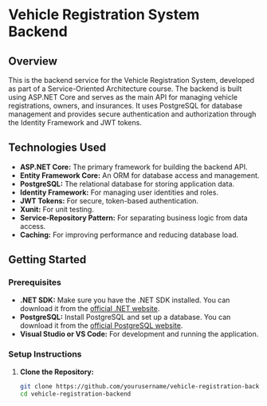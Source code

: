 # Vehicle Registration System Backend

## Overview

This is the backend service for the Vehicle Registration System, developed as part of a Service-Oriented Architecture course. The backend is built using ASP.NET Core and serves as the main API for managing vehicle registrations, owners, and insurances. It uses PostgreSQL for database management and provides secure authentication and authorization through the Identity Framework and JWT tokens.

## Technologies Used

- **ASP.NET Core:** The primary framework for building the backend API.
- **Entity Framework Core:** An ORM for database access and management.
- **PostgreSQL:** The relational database for storing application data.
- **Identity Framework:** For managing user identities and roles.
- **JWT Tokens:** For secure, token-based authentication.
- **Xunit:** For unit testing.
- **Service-Repository Pattern:** For separating business logic from data access.
- **Caching:** For improving performance and reducing database load.

## Getting Started

### Prerequisites

- **.NET SDK:** Make sure you have the .NET SDK installed. You can download it from the [official .NET website](https://dotnet.microsoft.com/download).
- **PostgreSQL:** Install PostgreSQL and set up a database. You can download it from the [official PostgreSQL website](https://www.postgresql.org/download/).
- **Visual Studio or VS Code:** For development and running the application.

### Setup Instructions

1. **Clone the Repository:**

   ```bash
   git clone https://github.com/yourusername/vehicle-registration-backend.git
   cd vehicle-registration-backend
